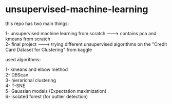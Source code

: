 # unsupervised-machine-learning

this repo has two main things: <br>

1- unsupervised machine learning from scratch ---> contains pca and kmeans from scratch <br>
2- final project ---> trying different unsupervised algorithms on the "Credit Card Dataset for Clustering" from kaggle

used algorithms: <br>

1- kmeans and elbow method <br>
2- DBScan <br>
3- hierarichal clustering <br>
4- T-SNE <br>
5- Gaussian models (Expectation maximization) <br>
6- isolated forest (for outlier detection) <br>
